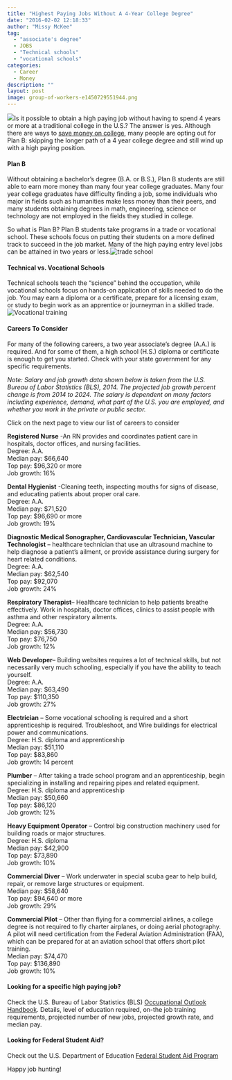 ```yaml
---
title: "Highest Paying Jobs Without A 4-Year College Degree"
date: "2016-02-02 12:18:33"
author: "Missy McKee"
tag:
  - "associate's degree"
  - JOBS
  - "Technical schools"
  - "vocational schools"
categories:
  - Career
  - Money
description: ""
layout: post
image: group-of-workers-e1450729551944.png
---
```


[![](/posts/group-of-workers-e1450729551944.jpg)](/posts/group-of-workers-e1450729551944.jpg)Is it possible to obtain a high paying job without having to spend 4 years or more at a traditional college in the U.S.? The answer is yes. Although there are ways to [save money on college](/way-too-easy-strategies-to-reduce-the-cost-of-college), many people are opting out for Plan B: skipping the longer path of a 4 year college degree and still wind up with a high paying position.

#### Plan B

Without obtaining a bachelor’s degree (B.A. or B.S.), Plan B students are still able to earn more money than many four year college graduates. Many four year college graduates have difficulty finding a job, some individuals who major in fields such as humanities make less money than their peers, and many students obtaining degrees in math, engineering, science or technology are not employed in the fields they studied in college.

So what is Plan B? Plan B students take programs in a trade or vocational school. These schools focus on putting their students on a more defined track to succeed in the job market. Many of the high paying entry level jobs can be attained in two years or less.![trade school](/posts/bigstock-Young-adults-in-business-train-12524651.jpg)

#### Technical vs. Vocational Schools

Technical schools teach the “science” behind the occupation, while vocational schools focus on hands-on application of skills needed to do the job. You may earn a diploma or a certificate, prepare for a licensing exam, or study to begin work as an apprentice or journeyman in a skilled trade.![Vocational training](/posts/bigstock-Vocational-education-student-l-69006538.jpg)

#### Careers To Consider

For many of the following careers, a two year associate’s degree (A.A.) is required. And for some of them, a high school (H.S.) diploma or certificate is enough to get you started. Check with your state government for any specific requirements.

_Note: Salary and job growth data shown below is taken from the U.S. Bureau of Labor Statistics (BLS), 2014. The projected job growth percent change is from 2014 to 2024. The salary is dependent on many factors including experience, demand, what part of the U.S. you are employed, and whether you work in the private or public sector._

Click on the next page to view our list of careers to consider

**Registered Nurse** -An RN provides and coordinates patient care in hospitals, doctor offices, and nursing facilities.  
Degree: A.A.  
Median pay: $66,640  
Top pay: $96,320 or more  
Job growth: 16%

**Dental** **Hygienist** -Cleaning teeth, inspecting mouths for signs of disease, and educating patients about proper oral care.  
Degree: A.A.  
Median pay: $71,520  
Top pay: $96,690 or more  
Job growth: 19%

**Diagnostic Medical Sonographer, Cardiovascular Technician, Vascular Technologist** – healthcare technician that use an ultrasound machine to help diagnose a patient’s ailment, or provide assistance during surgery for heart related conditions.  
Degree: A.A.  
Median pay: $62,540  
Top pay: $92,070  
Job growth: 24%

**Respiratory Therapist**– Healthcare technician to help patients breathe effectively. Work in hospitals, doctor offices, clinics to assist people with asthma and other respiratory ailments.  
Degree: A.A.  
Median pay: $56,730  
Top pay: $76,750  
Job growth: 12%

**Web Developer**– Building websites requires a lot of technical skills, but not necessarily very much schooling, especially if you have the ability to teach yourself.  
Degree: A.A.  
Median pay: $63,490  
Top pay: $110,350  
Job growth: 27%

**Electrician** – Some vocational schooling is required and a short apprenticeship is required. Troubleshoot, and Wire buildings for electrical power and communications.  
Degree: H.S. diploma and apprenticeship  
Median pay: $51,110  
Top pay: $83,860  
Job growth: 14 percent

**Plumber** – After taking a trade school program and an apprenticeship, begin specializing in installing and repairing pipes and related equipment.  
Degree: H.S. diploma and apprenticeship  
Median pay: $50,660  
Top pay: $86,120  
Job growth: 12%

**Heavy Equipment Operator** – Control big construction machinery used for building roads or major structures.  
Degree: H.S. diploma  
Median pay: $42,900  
Top pay: $73,890  
Job growth: 10%

**Commercial Diver** – Work underwater in special scuba gear to help build, repair, or remove large structures or equipment.  
Median pay: $58,640  
Top pay: $94,640 or more  
Job growth: 29%

**Commercial Pilot** – Other than flying for a commercial airlines, a college degree is not required to fly charter airplanes, or doing aerial photography. A pilot will need certification from the Federal Aviation Administration (FAA), which can be prepared for at an aviation school that offers short pilot training.  
Median pay: $74,470  
Top pay: $136,890  
Job growth: 10%

#### Looking for a specific high paying job?

Check the U.S. Bureau of Labor Statistics (BLS) [Occupational Outlook Handbook](https://www.bls.gov/ooh/occupation-finder.htm). Details, level of education required, on-the job training requirements, projected number of new jobs, projected growth rate, and median pay.

#### Looking for Federal Student Aid?

Check out the U.S. Department of Education [Federal Student Aid Program](https://studentaid.ed.gov/sa/prepare-for-college/choosing-schools/types#career-schools)

Happy job hunting!
